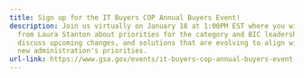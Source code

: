 ```yaml
---
title: Sign up for the IT Buyers COP Annual Buyers Event!
description: Join us virtually on January 18 at 1:00PM EST where you will hear
  from Laura Stanton about priorities for the category and BIC leadership
  discuss upcoming changes, and solutions that are evolving to align with the
  new administration's priorities.
url-link: https://www.gsa.gov/events/it-buyers-cop-annual-buyers-event-11824
---
```

